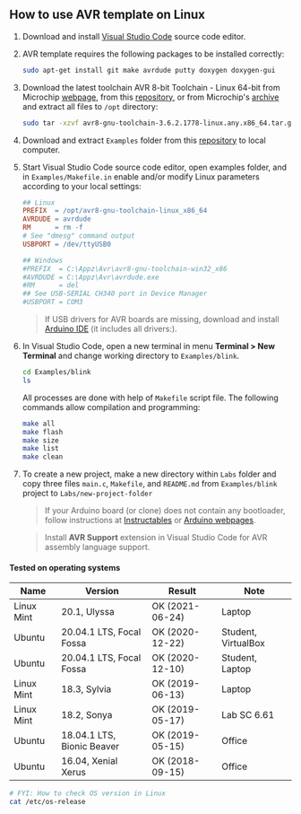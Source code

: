 ## How to use AVR template on Linux

1. Download and install [Visual Studio Code](https://code.visualstudio.com/) source code editor.

2. AVR template requires the following packages to be installed correctly:

    ```bash
    sudo apt-get install git make avrdude putty doxygen doxygen-gui
    ```

3. Download the latest toolchain AVR 8-bit Toolchain - Linux 64-bit from Microchip [webpage](https://www.microchip.com/mplab/avr-support/avr-and-arm-toolchains-c-compilers), from this [repository](avr8-gnu-toolchain-3.6.2.1778-linux.any.x86_64.tar.gz), or from Microchip's [archive](https://www.microchip.com/en-us/development-tools-tools-and-software/avr-and-sam-downloads-archive) and extract all files to `/opt` directory:

    ```bash
    sudo tar -xzvf avr8-gnu-toolchain-3.6.2.1778-linux.any.x86_64.tar.gz -C /opt/
    ```

4. Download and extract `Examples` folder from this [repository](https://github.com/tomas-fryza/Digital-electronics-2/archive/master.zip) to local computer.

5. Start Visual Studio Code source code editor, open examples folder, and in `Examples/Makefile.in`  enable and/or modify Linux parameters according to your local settings:

    ```Makefile
    ## Linux
    PREFIX  = /opt/avr8-gnu-toolchain-linux_x86_64
    AVRDUDE = avrdude
    RM      = rm -f
    # See "dmesg" command output
    USBPORT = /dev/ttyUSB0

    ## Windows
    #PREFIX  = C:\Appz\Avr\avr8-gnu-toolchain-win32_x86
    #AVRDUDE = C:\Appz\Avr\avrdude.exe
    #RM      = del
    ## See USB-SERIAL CH340 port in Device Manager
    #USBPORT = COM3
    ```

    > If USB drivers for AVR boards are missing, download and install [Arduino IDE](https://www.arduino.cc/en/Main/Software) (it includes all drivers:).
    >

6. In Visual Studio Code, open a new terminal in menu **Terminal > New Terminal** and change working directory to `Examples/blink`.

    ```bash
    cd Examples/blink
    ls
    ```

    All processes are done with help of `Makefile` script file. The following commands allow compilation and programming:

    ```bash
    make all
    make flash
    make size
    make list
    make clean
    ```

7. To create a new project, make a new directory within `Labs` folder and copy three files `main.c`, `Makefile`, and `README.md` from `Examples/blink` project to `Labs/new-project-folder`

    > If your Arduino board (or clone) does not contain any bootloader, follow instructions at [Instructables](https://www.instructables.com/id/How-to-fix-bad-Chinese-Arduino-clones/) or [Arduino webpages](https://www.arduino.cc/en/Tutorial/ArduinoISP).
    >

    > Install **AVR Support** extension in Visual Studio Code for AVR assembly language support.
    > 

#### Tested on operating systems

**Name**   | **Version**                | **Result**      | **Note**
---------- | -------------------------- | --------------- | -----------
Linux Mint | 20.1, Ulyssa               | OK (2021-06-24) | Laptop
Ubuntu     | 20.04.1 LTS, Focal Fossa   | OK (2020-12-22) | Student, VirtualBox
Ubuntu     | 20.04.1 LTS, Focal Fossa   | OK (2020-12-10) | Student, Laptop
Linux Mint | 18.3, Sylvia               | OK (2019-06-13) | Laptop
Linux Mint | 18.2, Sonya                | OK (2019-05-17) | Lab SC 6.61
Ubuntu     | 18.04.1 LTS, Bionic Beaver | OK (2019-05-15) | Office
Ubuntu     | 16.04, Xenial Xerus        | OK (2018-09-15) | Office

```bash
# FYI: How to check OS version in Linux
cat /etc/os-release
```
